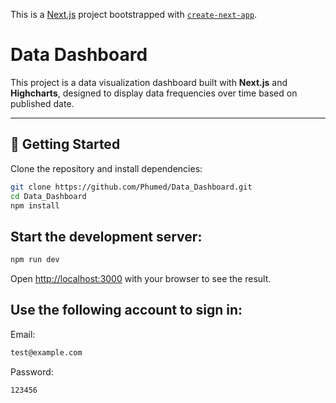 This is a [Next.js](https://nextjs.org) project bootstrapped with [`create-next-app`](https://nextjs.org/docs/pages/api-reference/create-next-app).

# Data Dashboard

This project is a data visualization dashboard built with **Next.js** and **Highcharts**, designed to display data frequencies over time based on published date.

---

## 🚀 Getting Started

Clone the repository and install dependencies:

```bash
git clone https://github.com/Phumed/Data_Dashboard.git
cd Data_Dashboard
npm install
```

## Start the development server:

```bash
npm run dev
```

Open [http://localhost:3000](http://localhost:3000) with your browser to see the result.

## Use the following account to sign in:

Email:

```bash
test@example.com
```

Password:

```bash
123456
```
